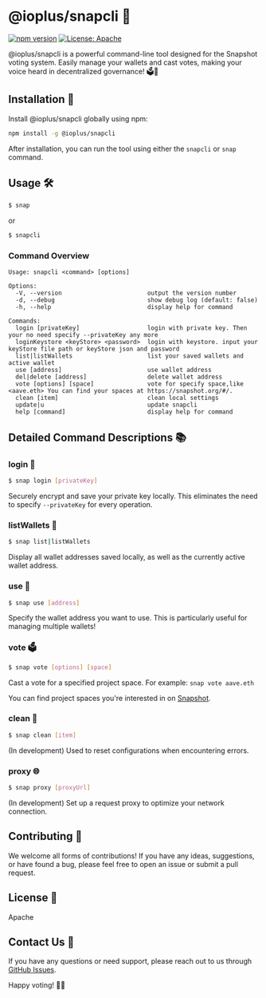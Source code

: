 # @ioplus/snapcli 📸

[![npm version](https://badge.fury.io/js/%40ioplus%2Fsnapcli.svg)](https://badge.fury.io/js/%40ioplus%2Fsnapcli)
[![License: Apache](https://img.shields.io/badge/License-Apache-yellow.svg)](https://opensource.org/license/apache-1-1)

@ioplus/snapcli is a powerful command-line tool designed for the Snapshot voting system. Easily manage your wallets and cast votes, making your voice heard in decentralized governance! 🗳️💪

## Installation 🚀

Install @ioplus/snapcli globally using npm:

```bash
npm install -g @ioplus/snapcli
```

After installation, you can run the tool using either the `snapcli` or `snap` command.

## Usage 🛠️

```bash
$ snap
```

or

```bash
$ snapcli
```

### Command Overview

```
Usage: snapcli <command> [options]

Options:
  -V, --version                        output the version number
  -d, --debug                          show debug log (default: false)
  -h, --help                           display help for command

Commands:
  login [privateKey]                   login with private key. Then your no need specify --privateKey any more
  loginKeystore <keyStore> <password>  login with keystore. input your keyStore file path or keyStore json and password
  list|listWallets                     list your saved wallets and active wallet
  use [address]                        use wallet address
  del|delete [address]                 delete wallet address
  vote [options] [space]               vote for specify space,like <aave.eth> You can find your spaces at https://snapshot.org/#/.
  clean [item]                         clean local settings
  update|u                             update snapcli
  help [command]                       display help for command

```

## Detailed Command Descriptions 📚

### login 🔐

```bash
$ snap login [privateKey]
```

Securely encrypt and save your private key locally. This eliminates the need to specify `--privateKey` for every operation.

### listWallets 👛

```bash
$ snap list|listWallets
```

Display all wallet addresses saved locally, as well as the currently active wallet address.

### use 🔄

```bash
$ snap use [address]
```

Specify the wallet address you want to use. This is particularly useful for managing multiple wallets!

### vote 🗳️

```bash
$ snap vote [options] [space]
```

Cast a vote for a specified project space. For example: `snap vote aave.eth`

You can find project spaces you're interested in on [Snapshot](https://snapshot.org/#/).

### clean 🧹

```bash
$ snap clean [item]
```

(In development) Used to reset configurations when encountering errors.

### proxy 🌐

```bash
$ snap proxy [proxyUrl]
```

(In development) Set up a request proxy to optimize your network connection.

## Contributing 🤝

We welcome all forms of contributions! If you have any ideas, suggestions, or have found a bug, please feel free to open an issue or submit a pull request.

## License 📄

Apache

## Contact Us 📮

If you have any questions or need support, please reach out to us through [GitHub Issues](https://github.com/yourusername/snapcli/issues).

Happy voting! 🎉🚀